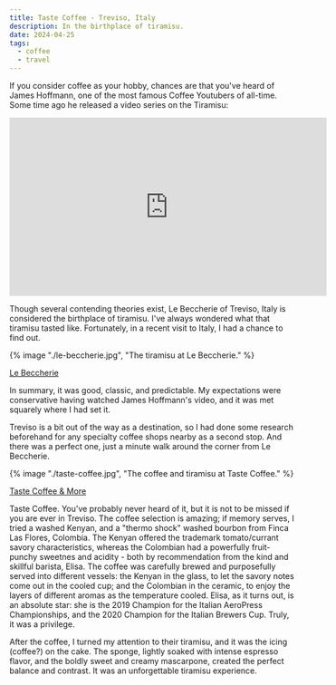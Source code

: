 ```yaml
---
title: Taste Coffee - Treviso, Italy
description: In the birthplace of tiramisu.
date: 2024-04-25
tags:
  - coffee
  - travel
---
```

If you consider coffee as your hobby, chances are that you've heard of James Hoffmann, one of the most famous Coffee Youtubers of all-time. Some time ago he released a video series on the Tiramisu:

<iframe width="560" height="315" src="https://www.youtube.com/embed/oWMbuTc7iIU?si=sVvJ-40MaNd4bvbV" title="YouTube video player" frameborder="0" allow="accelerometer; autoplay; clipboard-write; encrypted-media; gyroscope; picture-in-picture; web-share" referrerpolicy="strict-origin-when-cross-origin" allowfullscreen></iframe>

Though several contending theories exist, Le Beccherie of Treviso, Italy is considered the birthplace of tiramisu. I've always wondered what that tiramisu tasted like. Fortunately, in a recent visit to Italy, I had a chance to find out.

{% image "./le-beccherie.jpg", "The tiramisu at Le Beccherie." %}

[Le Beccherie](https://maps.app.goo.gl/nxqedEU76XP8YqGbA)

In summary, it was good, classic, and predictable. My expectations were conservative having watched James Hoffmann's video, and it was met squarely where I had set it.

Treviso is a bit out of the way as a destination, so I had done some research beforehand for any specialty coffee shops nearby as a second stop. And there was a perfect one, just a minute walk around the corner from Le Beccherie.

{% image "./taste-coffee.jpg", "The coffee and tiramisu at Taste Coffee." %}

[Taste Coffee & More](https://maps.app.goo.gl/YePgvt783KHSg1jMA)

Taste Coffee. You've probably never heard of it, but it is not to be missed if you are ever in Treviso. The coffee selection is amazing; if memory serves, I tried a washed Kenyan, and a "thermo shock" washed bourbon from Finca Las Flores, Colombia. The Kenyan offered the trademark tomato/currant savory characteristics, whereas the Colombian had a powerfully fruit-punchy sweetnes and acidity - both by recommendation from the kind and skillful barista, Elisa. The coffee was carefully brewed and purposefully served into different vessels: the Kenyan in the glass, to let the savory notes come out in the cooled cup; and the Colombian in the ceramic, to enjoy the layers of different aromas as the temperature cooled. Elisa, as it turns out, is an absolute star: she is the 2019 Champion for the Italian AeroPress Championships, and the 2020 Champion for the Italian Brewers Cup. Truly, it was a privilege.

After the coffee, I turned my attention to their tiramisu, and it was the icing (coffee?) on the cake. The sponge, lightly soaked with intense espresso flavor, and the boldly sweet and creamy mascarpone, created the perfect balance and contrast. It was an unforgettable tiramisu experience.
